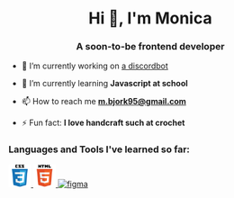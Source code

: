 <h1 align="center">Hi 👋, I'm Monica</h1>
<h3 align="center">A soon-to-be frontend developer</h3>

- 🔭 I’m currently working on [a discordbot](https://github.com/MonBjo/discord_bot)

- 🌱 I’m currently learning **Javascript at school**

- 📫 How to reach me **m.bjork95@gmail.com**

- ⚡ Fun fact: **I love handcraft such at crochet**


<h3 align="left">Languages and Tools I've learned so far:</h3>
<p align="left"> 
    <a href="https://www.w3schools.com/css/" target="_blank" rel="noreferrer"> 
    <img src="https://raw.githubusercontent.com/devicons/devicon/master/icons/css3/css3-original-wordmark.svg" alt="css3" width="40" height="40"/> </a> 
    <a href="https://www.w3.org/html/" target="_blank" rel="noreferrer"> 
    <img src="https://raw.githubusercontent.com/devicons/devicon/master/icons/html5/html5-original-wordmark.svg" alt="html5" width="40" height="40"/> </a> 
    <a href="https://www.figma.com/" target="_blank" rel="noreferrer"> 
    <img src="https://www.vectorlogo.zone/logos/figma/figma-icon.svg" alt="figma" width="40" height="40"/> </a> 
</p>
